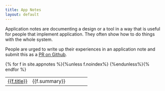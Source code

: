 ```yaml
---
title: App Notes
layout: default
---
```

Application notes are documenting a design or a tool in a way that is useful for people that implement application. They often show how to do things with the whole system. 

People are urged to write up their experiences in an application note and submit this as a [PR on Github].

<table>
	<colgroup>
		<col style="width:30%">
		<col style="width:70%">
	</colgroup>
{% for f in site.appnotes %}{%unless f.noindex%}<tr>
	<td><a href="{{f.url}}">{{f.title}}</a></td><td> {{f.summary}}</td>
</tr>
{%endunless%}{% endfor %}

</table>

[PR on Github]: https://github.com/bndtools/bndtools.github.io/pulls

